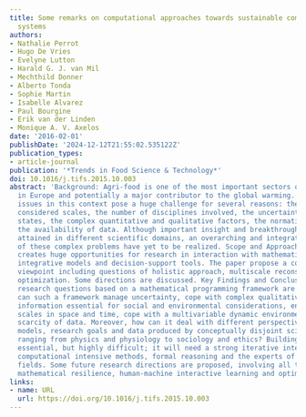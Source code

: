 ```yaml
---
title: Some remarks on computational approaches towards sustainable complex agri-food
  systems
authors:
- Nathalie Perrot
- Hugo De Vries
- Evelyne Lutton
- Harald G. J. van Mil
- Mechthild Donner
- Alberto Tonda
- Sophie Martin
- Isabelle Alvarez
- Paul Bourgine
- Erik van der Linden
- Monique A. V. Axelos
date: '2016-02-01'
publishDate: '2024-12-12T21:55:02.535122Z'
publication_types:
- article-journal
publication: '*Trends in Food Science & Technology*'
doi: 10.1016/j.tifs.2015.10.003
abstract: 'Background: Agri-food is one of the most important sectors of the industry
  in Europe and potentially a major contributor to the global warming. Sustainability
  issues in this context pose a huge challenge for several reasons: the variety of
  considered scales, the number of disciplines involved, the uncertainties, the out-of-equilibrium
  states, the complex quantitative and qualitative factors, the normative issues and
  the availability of data. Although important insight and breakthroughs have been
  attained in different scientific domains, an overarching and integrated analysis
  of these complex problems have yet to be realized. Scope and Approach: This context
  creates huge opportunities for research in interaction with mathematical programming,
  integrative models and decision-support tools. The paper propose a computational
  viewpoint including questions of holistic approach, multiscale reconstruction and
  optimization. Some directions are discussed. Key Findings and Conclusions: Several
  research questions based on a mathematical programming framework are emerging: how
  can such a framework manage uncertainty, cope with complex qualitative and quantitative
  information essential for social and environmental considerations, encompass diverse
  scales in space and time, cope with a multivariable dynamic environment and with
  scarcity of data. Moreover, how can it deal with different perspectives, types of
  models, research goals and data produced by conceptually disjoint scientific disciplines,
  ranging from physics and physiology to sociology and ethics? Building models is
  essential, but highly difficult; it will need a strong iterative interaction combining
  computational intensive methods, formal reasoning and the experts of the different
  fields. Some future research directions are proposed, involving all those dimensions:
  mathematical resilience, human-machine interactive learning and optimization techniques.'
links:
- name: URL
  url: https://doi.org/10.1016/j.tifs.2015.10.003
---
```

